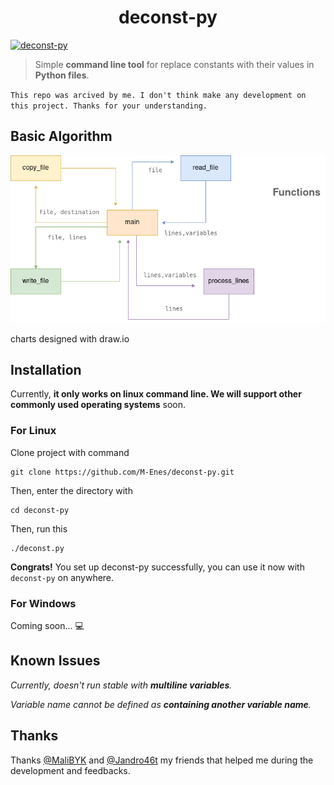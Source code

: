<h1 align="center">deconst-py</h1>

[![deconst-py](https://snapcraft.io/deconst-py/badge.svg)](https://snapcraft.io/deconst-py)

> Simple **command line tool** for replace constants with their values in **Python files**.

`This repo was arcived by me. I don't think make any development on this project. Thanks for your understanding.`

## Basic Algorithm

![functions](./docs/functions.png "functions")

charts designed with draw.io
## Installation

Currently, **it only works on linux command line. We will support other commonly used operating systems** soon.
### For Linux

Clone project with command
```
git clone https://github.com/M-Enes/deconst-py.git
```

Then, enter the directory with
```
cd deconst-py
```

Then, run this 
```
./deconst.py
```

**Congrats!** You set up deconst-py successfully, you can use it now with `deconst-py` on anywhere.

### For Windows

Coming soon... 💻

## Known Issues

*Currently, doesn't run stable with **multiline variables**.*

*Variable name cannot be defined as **containing another variable name**.*

## Thanks
Thanks [@MaliBYK](https://github.com/MaliBYK) and [@Jandro46t](https://github.com/Jandro46t) my friends that helped me during the development and feedbacks.

